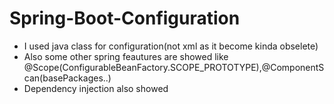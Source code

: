 # Spring-Boot-Configuration
- I used java class for configuration(not xml as it become kinda obselete)
- Also some other spring feautures are showed like @Scope(ConfigurableBeanFactory.SCOPE_PROTOTYPE),@ComponentScan(basePackages..)
- Dependency injection also showed
